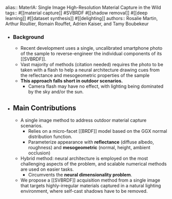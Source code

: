 alias:: MaterIA: Single Image High-Resolution Material Capture in the Wild
tags:: #[[material capture]] #SVBRDF #[[shadow removal]] #[[deep learning]] #[[dataset synthesis]] #[[delighting]]
authors:: Rosalie Martin, Arthur Roullier, Romain Rouffet, Adrien Kaiser, and Tamy Boubekeur

- ### Background
	- Recent development uses a single, uncalibrated smartphone photo of the sample to reverse-engineer the individual components of its [[SVBRDF]].
	- Vast majority of methods (citation needed) requires the photo to be taken with a flash to help a neural architecture drawing cues from the reflectance and mesogeometric properties of the sample
	- **This approach falls short in outdoor scenarios.**
		- Camera flash may have no effect, with lighting being dominated by the sky and/or the sun.
- ## Main Contributions
	- A single image method to address outdoor material capture scenarios.
		- Relies on a micro-facet [[BRDF]] model based on the GGX normal distribution function.
		- Parameterize appearance with **reflectance** (diffuse albedo, roughness) and **mesogeometric** (normal, height, ambient occlusion)
	- Hybrid method: neural architecture is employed on the most challenging aspects of the problem, and scalable numerical methods are used on easier tasks.
		- Circumvents the **neural dimensionality problem**.
	- We propose a [[SVBRDF]] acquisition method from a single image that targets highly-irregular materials captured in a natural lighting environment, where self-cast shadows have to be removed.
